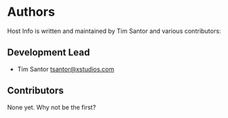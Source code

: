 # Authors

Host Info is written and maintained by Tim Santor and various contributors:

## Development Lead

- Tim Santor <tsantor@xstudios.com>

## Contributors

None yet. Why not be the first?
